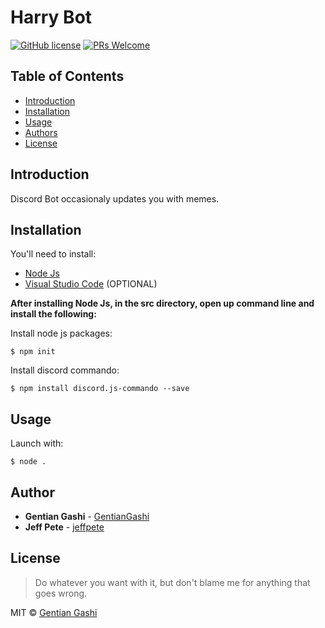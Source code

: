 # Harry Bot
[![GitHub license](https://img.shields.io/github/license/GentianGashi/Harry-Bot)](https://github.com/GentianGashi/Harry-Bot/blob/master/LICENSE) [![PRs Welcome](https://img.shields.io/badge/PRs-welcome-brightgreen.svg?style=flat-square)](http://makeapullrequest.com)

## Table of Contents
<!--ts-->
   * [Introduction](#introduction)  
   * [Installation](#installation)
   * [Usage](#usage)
   * [Authors](#author)  
   * [License](#license)  
<!--te-->

## Introduction
Discord Bot occasionaly updates you with memes.

## Installation
You'll need to install:
* [Node Js](https://nodejs.org/en/download/)
* [Visual Studio Code](https://code.visualstudio.com/download) (OPTIONAL)

**After installing Node Js, in the src directory, open up command line and install the following:**

Install node js packages:

    $ npm init
    
Install discord commando:

    $ npm install discord.js-commando --save

## Usage
Launch with:

    $ node .

## Author
* **Gentian Gashi** - [GentianGashi](https://github.com/GentianGashi)
* **Jeff Pete** - [jeffpete](https://github.com/jeffpete)

## License
> Do whatever you want with it, but don't blame me for anything that goes wrong.

MIT © [Gentian Gashi](https://github.com/GentianGashi)
